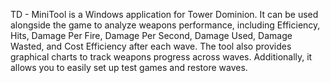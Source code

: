 TD - MiniTool is a Windows application for Tower Dominion. It can be used alongside the game to analyze weapons performance, including Efficiency, Hits, Damage Per Fire, Damage Per Second, Damage Used, Damage Wasted, and Cost Efficiency after each wave. The tool also provides graphical charts to track weapons progress across waves. Additionally, it allows you to easily set up test games and restore waves.
